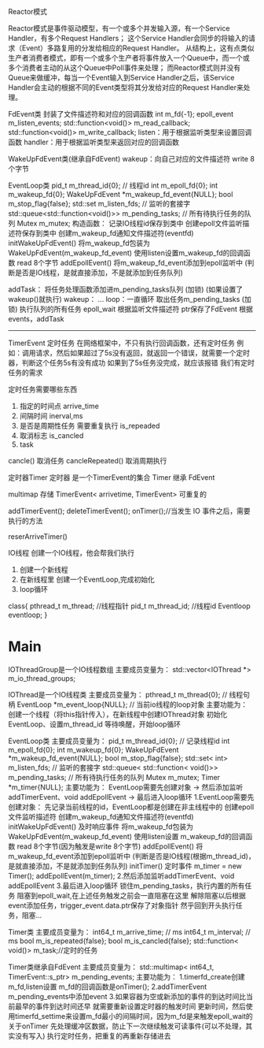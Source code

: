 Reactor模式

Reactor模式是事件驱动模型，有一个或多个并发输入源，有一个Service Handler，有多个Request Handlers；
这个Service Handler会同步的将输入的请求（Event）多路复用的分发给相应的Request Handler。
从结构上，这有点类似生产者消费者模式，即有一个或多个生产者将事件放入一个Queue中，而一个或多个消费者主动的从这个Queue中Poll事件来处理；
而Reactor模式则并没有Queue来做缓冲，每当一个Event输入到Service Handler之后，该Service Handler会主动的根据不同的Event类型将其分发给对应的Request Handler来处理。

FdEvent类
封装了文件描述符和对应的回调函数
    int m_fd{-1};
    epoll_event m_listen_events;
    std::function<void()> m_read_callback;
    std::function<void()> m_write_callback;
listen：用于根据监听类型来设置回调函数
handler：用于根据监听类型来返回对应的回调函数

WakeUpFdEvent类(继承自FdEvent)
wakeup：向自己对应的文件描述符 write 8个字节

EventLoop类
    pid_t m_thread_id{0}; // 线程id
    int m_epoll_fd{0};
    int m_wakeup_fd{0};
    WakeUpFdEvent *m_wakeup_fd_event{NULL};
    bool m_stop_flag{false};
    std::set<int> m_listen_fds;                        // 监听的套接字
    std::queue<std::function<void()>> m_pending_tasks; // 所有待执行任务的队列
    Mutex m_mutex;
构造函数：
    记录IO线程id保存到类中
    创建epoll文件监听描述符保存到类中
    创建m_wakeup_fd通知文件描述符(eventfd)
    initWakeUpFdEvent()
        将m_wakeup_fd包装为WakeUpFdEvent(m_wakeup_fd_event)
        使用listen设置m_wakeup_fd的回调函数 read 8个字节
    addEpollEvent()
        将m_wakeup_fd_event添加到epoll监听中
        (判断是否是IO线程，是就直接添加，不是就添加到任务队列)

addTask：
    将任务处理函数添加进m_pending_tasks队列  (加锁)
    (如果设置了 wakeup()就执行)
wakeup：
    ...
loop：一直循环
    取出任务m_pending_tasks (加锁)
    执行队列的所有任务
    epoll_wait
        根据监听文件描述符
        ptr保存了FdEvent
        根据events，addTask




---

TimerEvent 定时任务
在网络框架中，不只有执行回调函数，还有定时任务
例如：调用请求，然后如果超过了5s没有返回，就返回一个错误，就需要一个定时器，判断这个任务5s有没有成功
如果到了5s任务没完成，就应该报错
我们有定时任务的需求

定时任务需要哪些东西
1. 指定的时间点 arrive_time
2. 间隔时间 inerval,ms
3. 是否是周期性任务 需要重复执行 is_repeaded
4. 取消标志 is_cancled
5. task

cancle() 取消任务
cancleRepeated() 取消周期执行 

定时器Timer
定时器 是一个TimerEvent的集合
Timer 继承 FdEvent

multimap 存储 TimerEvent< arrivetime, TimerEvent> 可重复的

addTimerEvent();
deleteTimerEvent();
onTimer();//当发生 IO 事件之后，需要执行的方法

reserArriveTimer()


IO线程
创建一个IO线程，他会帮我们执行
1. 创建一个新线程
2. 在新线程里 创建一个EventLoop,完成初始化
3. loop循环

class{
    pthread_t m_thread; //线程指针
    pid_t m_thread_id;  //线程id
    Eventloop eventloop;
}





# Main
IOThreadGroup是一个IO线程数组
主要成员变量为：
    std::vector<IOThread *> m_io_thread_groups;


IOThread是一个IO线程类
主要成员变量为：
    pthread_t m_thread{0};        // 线程句柄
    EventLoop *m_event_loop{NULL}; // 当前io线程的loop对象
主要功能为：
    创建一个线程（将this指针传入），在新线程中创建IOThread对象
    初始化EventLoop、设置m_thread_id
    等待唤醒，开始loop循环


EventLoop类
主要成员变量为：
    pid_t m_thread_id{0}; // 记录线程id
    int m_epoll_fd{0};
    int m_wakeup_fd{0};
    WakeUpFdEvent *m_wakeup_fd_event{NULL};
    bool m_stop_flag{false};
    std::set< int> m_listen_fds;                         // 监听的套接字
    std::queue< std::function< void()>> m_pending_tasks; // 所有待执行任务的队列
    Mutex m_mutex;
    Timer *m_timer{NULL};
主要功能为：
    EventLoop需要先创建对象 -> 然后添加监听addTimerEvent、void addEpollEvent -> 最后进入loop循环
    1.EventLoop需要先创建对象：
    先记录当前线程的id，EventLoop都是创建在非主线程中的
    创建epoll文件监听描述符
    创建m_wakeup_fd通知文件描述符(eventfd)
    initWakeUpFdEvent() 及时响应事件
        将m_wakeup_fd包装为WakeUpFdEvent(m_wakeup_fd_event)
        使用listen设置 m_wakeup_fd的回调函数 read 8个字节(因为触发是write 8个字节)
        addEpollEvent() 将m_wakeup_fd_event添加到epoll监听中
        (判断是否是IO线程(根据m_thread_id)，是就直接添加，不是就添加到任务队列)
    initTimer() 定时事件
        m_timer = new Timer();
        addEpollEvent(m_timer);
    2.然后添加监听addTimerEvent、void addEpollEvent
    3.最后进入loop循环
    锁住m_pending_tasks，执行内置的所有任务
    阻塞到epoll_wait,在上述任务触发之前会一直阻塞在这里
    解除阻塞以后根据event添加任务，trigger_event.data.ptr保存了对象指针
    然乎回到开头执行任务，阻塞...

Timer类
主要成员变量为：
    int64_t m_arrive_time; // ms
    int64_t m_interval;    // ms
    bool m_is_repeated{false};
    bool m_is_cancled{false};
    std::function< void()> m_task;//定时的任务


Timer类继承自FdEvent
主要成员变量为：
    std::multimap< int64_t, TimerEvent::s_ptr> m_pending_events;
主要功能为：
    1.timerfd_create创建m_fd,listen设置 m_fd的回调函数是onTimer();
    2.addTimerEvent
        m_pending_events中添加event
    3.如果容器为空或新添加的事件的到达时间比当前最早的事件到达时间还早 就需要重新设置定时器的触发时间
        更新时间，然后使用timerfd_settime来设置m_fd最小的间隔时间，因为m_fd是来触发epoll_wait的
    关于onTimer
        先处理缓冲区数据，防止下一次继续触发可读事件(可以不处理，其实没有写入)
        执行定时任务，把重复的再重新存储进去


    
    
    




